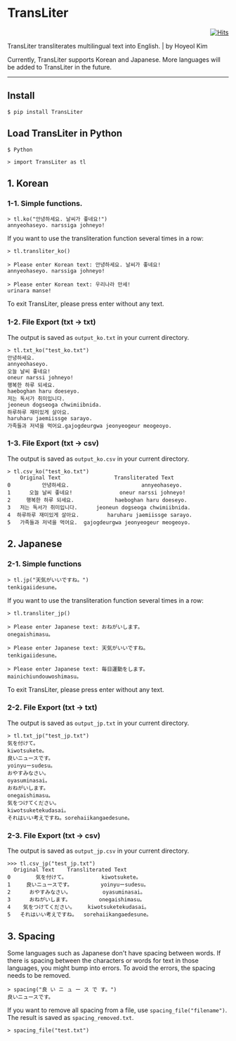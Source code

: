 # TransLiter

<div align=right>

[![Hits](https://hits.seeyoufarm.com/api/count/incr/badge.svg?url=https%3A%2F%2Fgithub.com%2Felibooklover%2FTransLiter&count_bg=%235F3DC8&title_bg=%23555555&icon=python.svg&icon_color=%23E7E7E7&title=hits&edge_flat=false)](https://hits.seeyoufarm.com)

</div>

TransLiter transliterates multilingual text into English. | by Hoyeol Kim

Currently, TransLiter supports Korean and Japanese. More languages will be added to TransLiter in the future.

---

## Install

```
$ pip install TransLiter
```

## Load TransLiter in Python

```
$ Python

> import TransLiter as tl
```

## 1. Korean

### 1-1. Simple functions.

```
> tl.ko("안녕하세요. 날씨가 좋네요!")
annyeohaseyo. narssiga johneyo!
```

If you want to use the transliteration function several times in a row:

```
> tl.transliter_ko()

> Please enter Korean text: 안녕하세요. 날씨가 좋네요!
annyeohaseyo. narssiga johneyo!

> Please enter Korean text: 우리나라 만세!
urinara manse!
```

To exit TransLiter, please press enter without any text.

### 1-2. File Export (txt -> txt)

The output is saved as `output_ko.txt` in your current directory.

```
> tl.txt_ko("test_ko.txt")
안녕하세요.
annyeohaseyo.
오늘 날씨 좋네요!
oneur narssi johneyo!
행복한 하루 되세요.
haeboghan haru doeseyo.
저는 독서가 취미입니다.
jeoneun dogseoga chwimiibnida.
하루하루 재미있게 살아요.
haruharu jaemiissge sarayo.
가족들과 저녁을 먹어요.gajogdeurgwa jeonyeogeur meogeoyo.
```

### 1-3. File Export (txt -> csv)

The output is saved as `output_ko.csv` in your current directory.

```
> tl.csv_ko("test_ko.txt")
    Original Text                 Transliterated Text
0          안녕하세요.                       annyeohaseyo.
1      오늘 날씨 좋네요!               oneur narssi johneyo!
2     행복한 하루 되세요.             haeboghan haru doeseyo.
3   저는 독서가 취미입니다.      jeoneun dogseoga chwimiibnida.
4  하루하루 재미있게 살아요.         haruharu jaemiissge sarayo.
5   가족들과 저녁을 먹어요.  gajogdeurgwa jeonyeogeur meogeoyo.
```

## 2. Japanese

### 2-1. Simple functions

```
> tl.jp("天気がいいですね。")
tenkigaiidesune。
```

If you want to use the transliteration function several times in a row:

```
> tl.transliter_jp()

> Please enter Japanese text: おねがいします。
onegaishimasu。

> Please enter Japanese text: 天気がいいですね。
tenkigaiidesune。

> Please enter Japanese text: 毎日運動をします。
mainichiundouwoshimasu。
```

To exit TransLiter, please press enter without any text.

### 2-2. File Export (txt -> txt)

The output is saved as `output_jp.txt` in your current directory.

```
> tl.txt_jp("test_jp.txt")
気を付けて。
kiwotsukete。
良いニュースです。
yoinyuーsudesu。
おやすみなさい。
oyasuminasai。
おねがいします。
onegaishimasu。
気をつけてください。
kiwotsuketekudasai。
それはいい考えですね。sorehaiikangaedesune。
```

### 2-3. File Export (txt -> csv)

The output is saved as `output_jp.csv` in your current directory.

```
>>> tl.csv_jp("test_jp.txt")
  Original Text    Transliterated Text
0        気を付けて。           kiwotsukete。
1     良いニュースです。         yoinyuーsudesu。
2      おやすみなさい。          oyasuminasai。
3      おねがいします。         onegaishimasu。
4    気をつけてください。    kiwotsuketekudasai。
5   それはいい考えですね。  sorehaiikangaedesune。
```

## 3. Spacing

Some languages such as Japanese don't have spacing between words. If there is spacing between the characters or words for text in those languages, you might bump into errors. To avoid the errors, the spacing needs to be removed.

```
> spacing("良 い ニ ュ ー ス で す。")
良いニュースです。
```

If you want to remove all spacing from a file, use `spacing_file("filename")`. The result is saved as `spacing_removed.txt`.

```
> spacing_file("test.txt")
```
